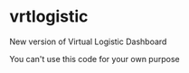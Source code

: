 # vrtlogistic
New version of Virtual Logistic Dashboard

You can't use this code for your own purpose
